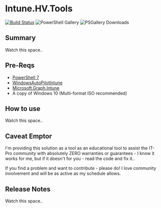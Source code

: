 # Intune.HV.Tools
[![Build Status](https://dev.azure.com/powers-hell/Intune.USB.Creator/_apis/build/status/tabs-not-spaces.Intune.HV.Tools%20-%20Publish%20Prod?branchName=master)](https://dev.azure.com/powers-hell/Intune.USB.Creator/_build/latest?definitionId=37&branchName=master)
![PowerShell Gallery](https://img.shields.io/powershellgallery/v/Intune.HV.Tools.svg?style=flat&logo=powershell&label=PSGallery%20Version)
![PSGallery Downloads](https://img.shields.io/powershellgallery/dt/Intune.HV.Tools.svg?style=flat&logo=powershell&label=PSGallery%20Downloads)
## Summary

Watch this space..


## Pre-Reqs

- [PowerShell 7](https://docs.microsoft.com/en-us/powershell/scripting/install/installing-powershell-core-on-windows?view=powershell-7)
- [WindowsAutoPilotIntune](https://www.powershellgallery.com/packages/WindowsAutoPilotIntune)
- [Microsoft.Graph.Intune](https://www.powershellgallery.com/packages/Microsoft.Graph.Intune/)
- A copy of Windows 10 (Multi-format ISO recommended)

## How to use

Watch this space..

## Caveat Emptor

I'm providing this solution as a tool as an educational tool to assist the IT-Pro community with absolutely ZERO warranties or guarantees - I know it works for me, but if it doesn't for you - read the code and fix it..

If you find a problem and want to contribute - please do! I love community involvement and will be as active as my schedule allows.

## Release Notes

Watch this space..
